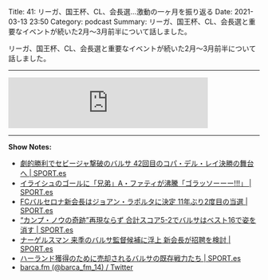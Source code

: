 Title: 41: リーガ、国王杯、CL、会長選…激動の一ヶ月を振り返る
Date: 2021-03-13 23:50
Category: podcast
Summary: リーガ、国王杯、CL、会長選と重要なイベントが続いた2月〜3月前半について話しました。

リーガ、国王杯、CL、会長選と重要なイベントが続いた2月〜3月前半について話しました。

---

<iframe src="https://anchor.fm/barcafm/embed/episodes/41-CL-eseueh" height="102px" width="400px" frameborder="0" scrolling="no"></iframe>

---

**Show Notes:**

- [劇的勝利でセビージャ撃破のバルサ 42回目のコパ・デル・レイ決勝の舞台へ \| SPORT\.es](https://sport-japanese.com/barcelona/news/id/35379)
- [イライシュのゴールに「兄弟」A・ファティが沸騰「ゴラッソーーー\!\!\!」 \| SPORT\.es](https://sport-japanese.com/barcelona/news/id/35429)
- [FCバルセロナ新会長はジョアン・ラポルタに決定 11年ぶり2度目の当選 \| SPORT\.es](https://sport-japanese.com/barcelona/news/id/35444)
- [“カンプ・ノウの奇跡”再現ならず 合計スコア5\-2でバルサはベスト16で姿を消す \| SPORT\.es](https://sport-japanese.com/barcelona/news/id/35489)
- [ナーゲルスマン 来季のバルサ監督候補に浮上 新会長が招聘を検討 \| SPORT\.es](https://sport-japanese.com/barcelona/news/id/35534)
- [ハーランド獲得のために売却されるバルサの既存戦力たち \| SPORT\.es](https://sport-japanese.com/barcelona/news/id/35530)
- [barca\.fm \(@barca\_fm\_14\) / Twitter](https://twitter.com/barca_fm_14)
